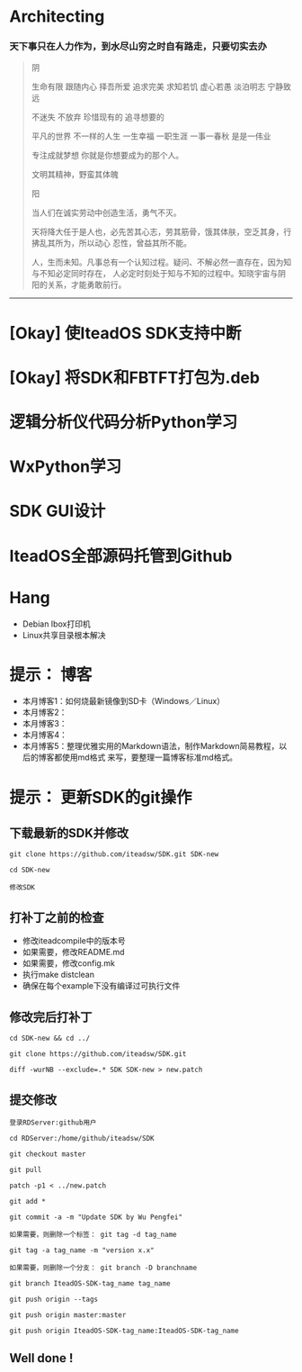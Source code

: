 # Architecting
### 天下事只在人力作为，到水尽山穷之时自有路走，只要切实去办

> 
> 阴
> 
> 生命有限 跟随内心 择吾所爱 追求完美 求知若饥 虚心若愚 淡泊明志 宁静致远
> 
> 不迷失 不放弃 珍惜现有的 追寻想要的
> 
> 平凡的世界 不一样的人生 一生幸福 一职生涯 一事一春秋 是是一伟业 
> 
> 专注成就梦想 你就是你想要成为的那个人。
> 
> 文明其精神，野蛮其体魄
> 
> 阳
> 
> 当人们在诚实劳动中创造生活，勇气不灭。
> 
> 天将降大任于是人也，必先苦其心志，劳其筋骨，饿其体肤，空乏其身，行拂乱其所为，所以动心
> 忍性，曾益其所不能。
> 
> 人，生而未知。凡事总有一个认知过程。疑问、不解必然一直存在，因为知与不知必定同时存在，
> 人必定时刻处于知与不知的过程中。知晓宇宙与阴阳的关系，才能勇敢前行。

--------------------------------------------------------------------------------

# [Okay] 使IteadOS SDK支持中断
# [Okay] 将SDK和FBTFT打包为.deb
# 逻辑分析仪代码分析Python学习
# WxPython学习
# SDK GUI设计
# IteadOS全部源码托管到Github

# Hang

- Debian Ibox打印机
- Linux共享目录根本解决




# 提示： 博客

- 本月博客1：如何烧最新镜像到SD卡（Windows／Linux）
- 本月博客2：
- 本月博客3：
- 本月博客4：
- 本月博客5：整理优雅实用的Markdown语法，制作Markdown简易教程，以后的博客都使用md格式
  来写，要整理一篇博客标准md格式。

# 提示： 更新SDK的git操作

## 下载最新的SDK并修改

    git clone https://github.com/iteadsw/SDK.git SDK-new
    
    cd SDK-new
    
    修改SDK

## 打补丁之前的检查

- 修改iteadcompile中的版本号
- 如果需要，修改README.md
- 如果需要，修改config.mk
- 执行make distclean
- 确保在每个example下没有编译过可执行文件

## 修改完后打补丁

    cd SDK-new && cd ../
    
    git clone https://github.com/iteadsw/SDK.git
    
    diff -wurNB --exclude=.* SDK SDK-new > new.patch

## 提交修改

    登录RDServer:github用户
    
    cd RDServer:/home/github/iteadsw/SDK
    
    git checkout master
    
    git pull
    
    patch -p1 < ../new.patch
    
    git add *
    
    git commit -a -m "Update SDK by Wu Pengfei"
    
    如果需要，则删除一个标签： git tag -d tag_name
    
    git tag -a tag_name -m "version x.x"
    
    如果需要，则删除一个分支： git branch -D branchname
    
    git branch IteadOS-SDK-tag_name tag_name
    
    git push origin --tags
    
    git push origin master:master
    
    git push origin IteadOS-SDK-tag_name:IteadOS-SDK-tag_name

## Well done !


